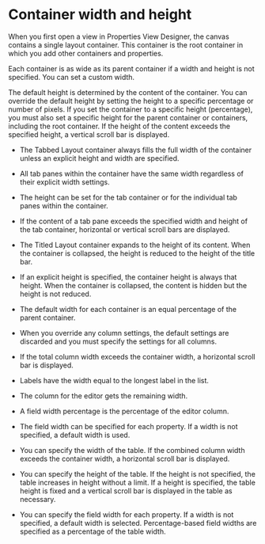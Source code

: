 # Container width and height

When you first open a view in Properties View Designer, the canvas contains a single layout
container. This container is the root container in which you add other containers and
properties.

Each container is as wide as its parent container if a width and height is not specified. You can
set a custom width.

The default height is determined by the content of the container. You can override the default
height by setting the height to a specific percentage or number of pixels. If you set the container
to a specific height (percentage), you must also set a specific height for the parent container or
containers, including the root container. If the height of the content exceeds the specified height,
a vertical scroll bar is displayed.

- The Tabbed Layout container always fills the full width of the container unless an explicit
height and width are specified.
- All tab panes within the container have the same width regardless of their explicit width
settings.
- The height can be set for the tab container or for the individual tab panes within the
container.
- If the content of a tab pane exceeds the specified width and height of the tab container,
horizontal or vertical scroll bars are displayed.

- The Titled Layout container expands to the height of its content. When the container is
collapsed, the height is reduced to the height of the title bar.
- If an explicit height is specified, the container height is always that height. When the
container is collapsed, the content is hidden but the height is not reduced.

- The default width for each container is an equal percentage of the parent container.
- When you override any column settings, the default settings are discarded and you must specify
the settings for all columns.
- If the total column width exceeds the container width, a horizontal scroll bar is
displayed.

- Labels have the width equal to the longest label in the list.
- The column for the editor gets the remaining width.
- A field width percentage is the percentage of the editor column.
- The field width can be specified for each property. If a width is not specified, a default width
is used.

- You can specify the width of the table. If the combined column width exceeds the container
width, a horizontal scroll bar is displayed.
- You can specify the height of the table. If the height is not specified, the table increases in
height without a limit. If a height is specified, the table height is fixed and a vertical scroll
bar is displayed in the table as necessary.
- You can specify the field width for each property. If a width is not specified, a default width
is selected. Percentage-based field widths are specified as a percentage of the table width.